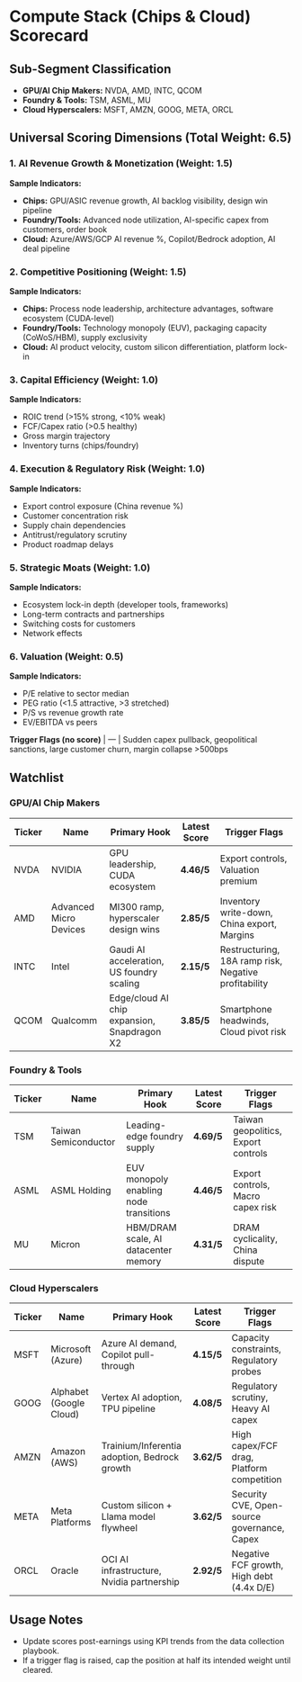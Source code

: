 # Compute Stack (Chips & Cloud) Scorecard

## Sub-Segment Classification
- **GPU/AI Chip Makers:** NVDA, AMD, INTC, QCOM
- **Foundry & Tools:** TSM, ASML, MU
- **Cloud Hyperscalers:** MSFT, AMZN, GOOG, META, ORCL

## Universal Scoring Dimensions (Total Weight: 6.5)

### 1. AI Revenue Growth & Monetization (Weight: 1.5)
**Sample Indicators:**
- **Chips:** GPU/ASIC revenue growth, AI backlog visibility, design win pipeline
- **Foundry/Tools:** Advanced node utilization, AI-specific capex from customers, order book
- **Cloud:** Azure/AWS/GCP AI revenue %, Copilot/Bedrock adoption, AI deal pipeline

### 2. Competitive Positioning (Weight: 1.5)
**Sample Indicators:**
- **Chips:** Process node leadership, architecture advantages, software ecosystem (CUDA-level)
- **Foundry/Tools:** Technology monopoly (EUV), packaging capacity (CoWoS/HBM), supply exclusivity
- **Cloud:** AI product velocity, custom silicon differentiation, platform lock-in

### 3. Capital Efficiency (Weight: 1.0)
**Sample Indicators:**
- ROIC trend (>15% strong, <10% weak)
- FCF/Capex ratio (>0.5 healthy)
- Gross margin trajectory
- Inventory turns (chips/foundry)

### 4. Execution & Regulatory Risk (Weight: 1.0)
**Sample Indicators:**
- Export control exposure (China revenue %)
- Customer concentration risk
- Supply chain dependencies
- Antitrust/regulatory scrutiny
- Product roadmap delays

### 5. Strategic Moats (Weight: 1.0)
**Sample Indicators:**
- Ecosystem lock-in depth (developer tools, frameworks)
- Long-term contracts and partnerships
- Switching costs for customers
- Network effects

### 6. Valuation (Weight: 0.5)
**Sample Indicators:**
- P/E relative to sector median
- PEG ratio (<1.5 attractive, >3 stretched)
- P/S vs revenue growth rate
- EV/EBITDA vs peers

**Trigger Flags (no score)** | — | Sudden capex pullback, geopolitical sanctions, large customer churn, margin collapse >500bps

## Watchlist

### GPU/AI Chip Makers
| Ticker | Name | Primary Hook | Latest Score | Trigger Flags |
|--------|------|--------------|--------------|---------------|
| NVDA | NVIDIA | GPU leadership, CUDA ecosystem | **4.46/5** | Export controls, Valuation premium |
| AMD | Advanced Micro Devices | MI300 ramp, hyperscaler design wins | **2.85/5** | Inventory write-down, China export, Margins |
| INTC | Intel | Gaudi AI acceleration, US foundry scaling | **2.15/5** | Restructuring, 18A ramp risk, Negative profitability |
| QCOM | Qualcomm | Edge/cloud AI chip expansion, Snapdragon X2 | **3.85/5** | Smartphone headwinds, Cloud pivot risk |

### Foundry & Tools
| Ticker | Name | Primary Hook | Latest Score | Trigger Flags |
|--------|------|--------------|--------------|---------------|
| TSM | Taiwan Semiconductor | Leading-edge foundry supply | **4.69/5** | Taiwan geopolitics, Export controls |
| ASML | ASML Holding | EUV monopoly enabling node transitions | **4.46/5** | Export controls, Macro capex risk |
| MU | Micron | HBM/DRAM scale, AI datacenter memory | **4.31/5** | DRAM cyclicality, China dispute |

### Cloud Hyperscalers
| Ticker | Name | Primary Hook | Latest Score | Trigger Flags |
|--------|------|--------------|--------------|---------------|
| MSFT | Microsoft (Azure) | Azure AI demand, Copilot pull-through | **4.15/5** | Capacity constraints, Regulatory probes |
| GOOG | Alphabet (Google Cloud) | Vertex AI adoption, TPU pipeline | **4.08/5** | Regulatory scrutiny, Heavy AI capex |
| AMZN | Amazon (AWS) | Trainium/Inferentia adoption, Bedrock growth | **3.62/5** | High capex/FCF drag, Platform competition |
| META | Meta Platforms | Custom silicon + Llama model flywheel | **3.62/5** | Security CVE, Open-source governance, Capex |
| ORCL | Oracle | OCI AI infrastructure, Nvidia partnership | **2.92/5** | Negative FCF growth, High debt (4.4x D/E) |

## Usage Notes
- Update scores post-earnings using KPI trends from the data collection playbook.
- If a trigger flag is raised, cap the position at half its intended weight until cleared.
